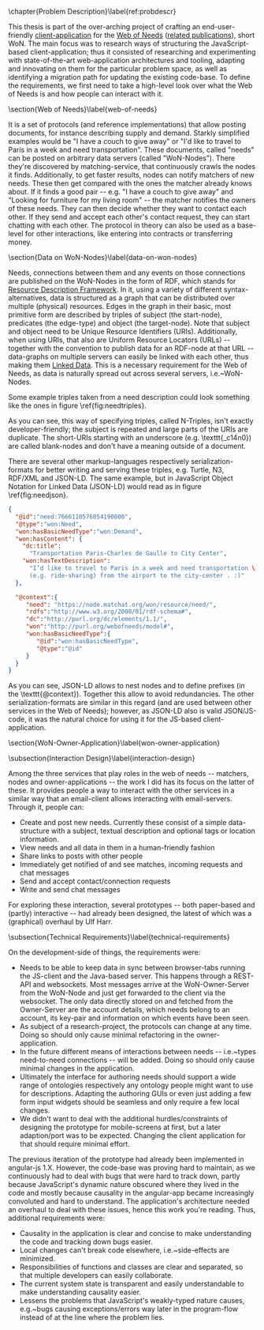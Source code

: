 
\chapter{Problem Description}\label{ref:probdescr}

<!-- TODO make hyperlinks into footnotes. atm they're not even highlighted. -->

This thesis is part of the over-arching project of crafting an
end-user-friendly
[client-application](https://www.matchat.org/owner/) for the
[Web of Needs](http://www.webofneeds.org/)
([related
publications](http://sat.researchstudio.at/en/web-of-needs)), short WoN. The main focus was to research ways of
structuring the JavaScript-based client-application; thus it consisted
of researching and experimenting with state-of-the-art web-application
architectures and tooling, adapting and innovating on them for the
particular problem space, as well as identifying a migration path for
updating the existing code-base. To define the requirements, we first
need to take a high-level look over what the Web of Needs is and how
people can interact with it.

<!-- problem-description\\ -->
<!-- * high-level\\ -->
<!-- * for people who aren't web-devs\\ -->
<!-- * pro problem ein satz: "prob ist im browser ld zu verwenden, dazu müssen sie geladen, geparst, gestored werden."\\ -->

<!-- Problemstellung (JS-Basisarchitektur für WoN-Owner App)\\ -->
<!-- as case study in architecture/migration\\ -->

<!-- 
define ontologies and rdf\\
node = won-data/document-server\\
 -->

\section{Web of Needs}\label{web-of-needs}

It is a set of protocols (and reference implementations) that allow
posting documents, for instance describing supply and demand. Starkly
simplified examples would be "I have a couch to give away" or "I'd
like to travel to Paris in a week and need transportation". These
documents, called "needs" can be posted on arbitrary data servers
(called "WoN-Nodes"). There they're discovered by matching-service,
that continuously crawls the nodes it finds. Additionally, to get faster
results, nodes can notify matchers of new needs. These then get compared
with the ones the matcher already knows about. If it finds a good pair
-- e.g. "I have a couch to give away" and "Looking for furniture for
my living room" -- the matcher notifies the owners of these needs. They
can then decide whether they want to contact each other. If they send
and accept each other's contact request, they can start chatting with
each other. The protocol in theory can also be used as a base-level for
other interactions, like entering into contracts or transferring money.

<!-- PREVIOUSLY: It is a set of protocols (and reference implementations) that allow posting things like supply and demand (e.g. "I have a couch to give away") online on an arbitrary data server (called WoN-Node). These documents, called "needs", get discovered by a matching-service that notifies the owners of these needs (e.g. when the matcher finds someone that needs the couch offered). The protocols then allow for chatting (or other transactions) between the owners. -->

\section{Data on WoN-Nodes}\label{data-on-won-nodes}

Needs, connections between them and any events on those connections are
published on the WoN-Nodes in the form of RDF, which stands for
[Resource
Description Framework](https://en.wikipedia.org/wiki/Resource_Description_Framework). In it, using a variety of different
syntax-alternatives, data is structured as a graph that can be
distributed over multiple (physical) resources. Edges in the graph in
their basic, most primitive form are described by triples of subject
(the start-node), predicates (the edge-type) and object (the
target-node). Note that subject and object need to be Unique Resource
Identifiers (URIs). Additionally, when using URIs, that also are Uniform
Resource Locators (URLs) -- together with the convention to publish data
for an RDF-node at that URL -- data-graphs on multiple servers can
easily be linked with each other, thus making them
[Linked Data](https://en.wikipedia.org/wiki/Linked_data). This is a
necessary requirement for the Web of Needs, as data is naturally spread
out across several servers, i.e.~WoN-Nodes.

<!-- TODO reintroduce me
\begin{figure*}
\centering
\begin{verbatim}
<https://node.matchat.org/won/resource/need/7666110576054190000>
<http://purl.org/webofneeds/model#hasBasicNeedType>
<http://purl.org/webofneeds/model#Demand> .

<https://node.matchat.org/won/resource/need/7666110576054190000>
<http://purl.org/webofneeds/model#hasContent>
_:c14n0 .

<https://node.matchat.org/won/resource/need/7666110576054190000>
<http://www.w3.org/1999/02/22-rdf-syntax-ns#type>
<http://purl.org/webofneeds/model#Need> .

_:c14n0
<http://purl.org/dc/elements/1.1/title>
"Transportation Paris-Charles de Gaulle to City Center" .

_:c14n0
<http://purl.org/webofneeds/model#hasTextDescription>
"I’d like to travel to Paris in a week and need \
transportation (e.g. ride-sharing) from the airport \
to the city-center. :)" .
\end{verbatim}
\caption{Excerpt of a need description (N-Triples)}
\label{fig:needtriples}
\end{figure*}
-->

Some example triples taken from a need description could look something
like the ones in figure \ref{fig:needtriples}.

As you can see, this way of specifying triples, called N-Triples, isn't
exactly developer-friendly; the subject is repeated and large parts of
the URIs are duplicate. The short-URIs starting with an underscore (e.g.
\texttt{\_c14n0}) are called blank-nodes and don't have a meaning
outside of a document.

There are several other markup-languages respectively serialization-formats
for better writing and serving these triples, e.g. Turtle, N3, RDF/XML and
JSON-LD. The same example, but in JavaScript Object Notation for Linked Data
(JSON-LD) would read as in figure \ref{fig:needjson}.

<!-- TODO reintroduce me
\todo{ TODO get syntax-highlighting to work in figures (see comment in .tex) } 
<!-- \begin{lstlisting}[style=json]} -->
```json
{
  "@id":"need:7666110576054190000",
  "@type":"won:Need",
  "won:hasBasicNeedType":"won:Demand",
  "won:hasContent": {
    "dc:title":
      "Transportation Paris-Charles de Gaulle to City Center",
    "won:hasTextDescription":
      "I’d like to travel to Paris in a week and need transportation \
      (e.g. ride-sharing) from the airport to the city-center . :)"
  },

  "@context":{
     "need": "https://node.matchat.org/won/resource/need/",
     "rdfs":"http://www.w3.org/2000/01/rdf-schema#",
     "dc":"http://purl.org/dc/elements/1.1/",
     "won":"http://purl.org/webofneeds/model#",
     "won:hasBasicNeedType":{
        "@id":"won:hasBasicNeedType",
        "@type":"@id"
     }
  }
}
```
<!-- TODO reintroduce me
\end{verbatim}
cption{Excerpt of a need description (JSON-LD)} -- >
\label{fig:needjson}
\end{figure*}
<! -- \end{lstlisting} -->

As you can see, JSON-LD allows to nest nodes and to define prefixes (in
the \texttt{@context}). Together this allow to avoid redundancies. The
other serialization-formats are similar in this regard (and are used
between other services in the Web of Needs); however, as JSON-LD also is
valid JSON/JS-code, it was the natural choice for using it for the
JS-based client-application.

\section{WoN-Owner-Application}\label{won-owner-application}

\subsection{Interaction Design}\label{interaction-design}

Among the three services that play roles in the web of needs --
matchers, nodes and owner-applications -- the work I did has its focus
on the latter of these. It provides people a way to interact with the
other services in a similar way that an email-client allows interacting
with email-servers. Through it, people can:

* Create and post new needs. Currently these consist of a simple data-structure with a subject, textual description and optional tags or location information.
* View needs and all data in them in a human-friendly fashion
* Share links to posts with other people
* Immediately get notified of and see matches, incoming requests and chat messages
* Send and accept contact/connection requests
* Write and send chat messages

For exploring these interaction, several prototypes -- both paper-based
and (partly) interactive -- had already been designed, the latest of
which was a (graphical) overhaul by Ulf Harr.

<!-- TODO { screens from last prototype } -->

\subsection{Technical Requirements}\label{technical-requirements}

On the development-side of things, the requirements were:

<!-- TODO {"good DX" as requirement. define it} -->
*  Needs to be able to keep data in sync between browser-tabs running the JS-client and the Java-based server. This happens through a REST-API and websockets. Most messages arrive at the WoN-Owner-Server from the WoN-Node and just get forwarded to the client via the websocket. The only data directly stored on and fetched from the Owner-Server are the account details, which needs belong to an account, its key-pair and information on which events have been seen.
*  As subject of a research-project, the protocols can change at any time. Doing so should only cause minimal refactoring in the owner-application.
* In the future different means of interactions between needs -- i.e.~types need-to-need connections -- will be added. Doing so should only cause minimal changes in the application.
* Ultimately the interface for authoring needs should support a wide range of ontologies respectively any ontology people might want to use for descriptions. Adapting the authoring GUIs or even just adding a few form input widgets should be seamless and only require a few local changes.
* We didn't want to deal with the additional hurdles/constraints of designing the prototype for mobile-screens at first, but a later adaption/port was to be expected. Changing the client application for that should require minimal effort.
 
<!-- TODO why we implemented it js-based:\\
* bandwith\\
* because it’s become somewhat of a wide-spread practice, i.e. “because everybody’s doing so”\\
* because there already was the angular prototype\\
* because it can run on any OS and device\\
status quo: angular app\\ -->

The previous iteration of the prototype had already been implemented in
angular-js 1.X. However, the code-base was proving hard to maintain, as
we continuously had to deal with bugs that were hard to track down,
partly because JavaScript's dynamic nature obscured where they lived in
the code and mostly because causality in the angular-app became
increasingly convoluted and hard to understand. The application's
architecture needed an overhaul to deal with these issues, hence this
work you're reading. Thus, additional requirements were:

*  Causality in the application is clear and concise to make understanding the code and tracking down bugs easier.
* Local changes can't break code elsewhere, i.e.~side-effects are minimized.
* Responsibilities of functions and classes are clear and separated, so that multiple developers can easily collaborate.
* The current system state is transparent and easily understandable to make understanding causality easier.
* Lessens the problems that JavaScript's weakly-typed nature causes, e.g.~bugs causing exceptions/errors way later in the program-flow instead of at the line where the problem lies.

<!--
 TODO requirements for a full stack: 
in the problem-descripion: list challenges that need to be tackled by web applications:

* seperation of concerns
  * suitability for collaboration
  * reusability of code
* move processing to client / minimal number of requests (justification for js-apps)
* networking
* optimize page load:
  * less http-requests -> bundling
  * smaller size -> minification
  * precompiling templates
* managing dependencies between scripts -> module systems
* simplicity / a low number of concepts / gentle learning curve
* predictability / maintainability


-->

<!-- 
* TODO image: dependency graph in angular application\\
* slide from FB’s flux presentation?\\
* go through old application and do this empirically for a few components and bugs?\\ 
-->




